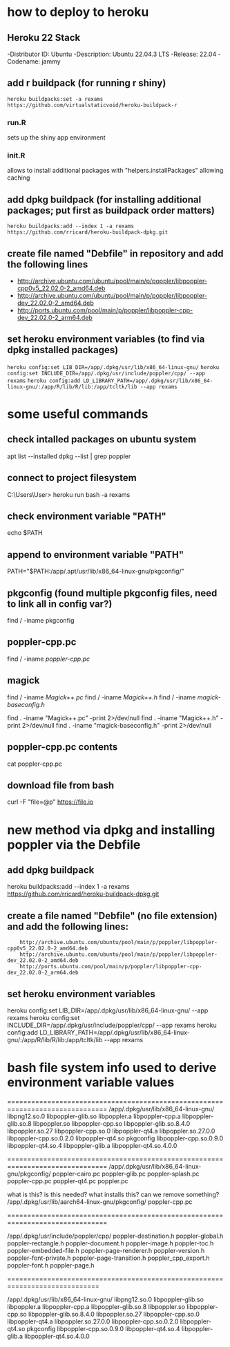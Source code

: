 # how to deploy to heroku
## Heroku 22 Stack
-Distributor ID: Ubuntu
-Description:    Ubuntu 22.04.3 LTS
-Release:        22.04
-Codename:       jammy

## add r buildpack (for running r shiny)
`heroku buildpacks:set -a rexams https://github.com/virtualstaticvoid/heroku-buildpack-r`

### run.R
sets up the shiny app environment

### init.R 
allows to install additional packages with "helpers.installPackages" allowing caching

## add dpkg buildpack (for installing additional packages; put first as buildpack order matters)
`heroku buildpacks:add --index 1 -a rexams https://github.com/rricard/heroku-buildpack-dpkg.git`

## create file named "Debfile" in repository and add the following lines
- http://archive.ubuntu.com/ubuntu/pool/main/p/poppler/libpoppler-cpp0v5_22.02.0-2_amd64.deb
- http://archive.ubuntu.com/ubuntu/pool/main/p/poppler/libpoppler-dev_22.02.0-2_amd64.deb
- http://ports.ubuntu.com/pool/main/p/poppler/libpoppler-cpp-dev_22.02.0-2_arm64.deb

## set heroku environment variables (to find via dpkg installed packages)

`heroku config:set LIB_DIR=/app/.dpkg/usr/lib/x86_64-linux-gnu/`
`heroku config:set INCLUDE_DIR=/app/.dpkg/usr/include/poppler/cpp/ --app rexams`
`heroku config:add LD_LIBRARY_PATH=/app/.dpkg/usr/lib/x86_64-linux-gnu/:/app/R/lib/R/lib:/app/tcltk/lib --app rexams`	

# some useful commands
## check intalled packages on ubuntu system
apt list --installed
dpkg --list | grep poppler

## connect to project filesystem
C:\Users\User> heroku run bash -a rexams

## check environment variable "PATH"
echo $PATH

## append to environment variable "PATH"
PATH="$PATH:/app/.apt/usr/lib/x86_64-linux-gnu/pkgconfig/"

## pkgconfig (found multiple pkgconfig files, need to link all in config var?)
find / -iname pkgconfig

## poppler-cpp.pc
find / -iname *poppler-cpp.pc*

## magick
find / -iname *Magick++.pc*
find / -iname *Magick++.h*
find / -iname *magick-baseconfig.h*

find . -iname "Magick++.pc" -print 2>/dev/null
find . -iname "Magick++.h" -print 2>/dev/null
find . -iname "magick-baseconfig.h" -print 2>/dev/null

## poppler-cpp.pc contents
cat poppler-cpp.pc

## download file	from bash
curl -F "file=@p<file>" https://file.io

# new method via dpkg and installing poppler via the Debfile
## add dpkg buildpack
heroku buildpacks:add --index 1 -a rexams https://github.com/rricard/heroku-buildpack-dpkg.git

## create a file named "Debfile" (no file extension) and add the following lines:
		http://archive.ubuntu.com/ubuntu/pool/main/p/poppler/libpoppler-cpp0v5_22.02.0-2_amd64.deb
		http://archive.ubuntu.com/ubuntu/pool/main/p/poppler/libpoppler-dev_22.02.0-2_amd64.deb
		http://ports.ubuntu.com/pool/main/p/poppler/libpoppler-cpp-dev_22.02.0-2_arm64.deb

## set heroku environment variables
heroku config:set LIB_DIR=/app/.dpkg/usr/lib/x86_64-linux-gnu/ --app rexams 
heroku config:set INCLUDE_DIR=/app/.dpkg/usr/include/poppler/cpp/ --app rexams
heroku config:add LD_LIBRARY_PATH=/app/.dpkg/usr/lib/x86_64-linux-gnu/:/app/R/lib/R/lib:/app/tcltk/lib --app rexams	
# bash file system info used to derive environment variable values
===============================================================================
/app/.dpkg/usr/lib/x86_64-linux-gnu/
	libpng12.so.0            libpoppler-glib.so        libpoppler.a
	libpoppler-cpp.a         libpoppler-glib.so.8      libpoppler.so
	libpoppler-cpp.so        libpoppler-glib.so.8.4.0  libpoppler.so.27
	libpoppler-cpp.so.0      libpoppler-qt4.a          libpoppler.so.27.0.0
	libpoppler-cpp.so.0.2.0  libpoppler-qt4.so         pkgconfig
	libpoppler-cpp.so.0.9.0  libpoppler-qt4.so.4
	libpoppler-glib.a        libpoppler-qt4.so.4.0.0	

===============================================================================
/app/.dpkg/usr/lib/x86_64-linux-gnu/pkgconfig/
	poppler-cairo.pc  poppler-glib.pc  poppler-splash.pc
	poppler-cpp.pc    poppler-qt4.pc   poppler.pc

what is this? is this needed? what installs this? can we remove something?
/app/.dpkg/usr/lib/aarch64-linux-gnu/pkgconfig/
	poppler-cpp.pc	

===============================================================================

/app/.dpkg/usr/include/poppler/cpp/
	poppler-destination.h    poppler-global.h           poppler-rectangle.h
	poppler-document.h       poppler-image.h            poppler-toc.h
	poppler-embedded-file.h  poppler-page-renderer.h    poppler-version.h
	poppler-font-private.h   poppler-page-transition.h  poppler_cpp_export.h
	poppler-font.h           poppler-page.h
	
=============================================================================
	
/app/.dpkg/usr/lib/x86_64-linux-gnu/
	libpng12.so.0            libpoppler-glib.so        libpoppler.a
	libpoppler-cpp.a         libpoppler-glib.so.8      libpoppler.so
	libpoppler-cpp.so        libpoppler-glib.so.8.4.0  libpoppler.so.27
	libpoppler-cpp.so.0      libpoppler-qt4.a          libpoppler.so.27.0.0
	libpoppler-cpp.so.0.2.0  libpoppler-qt4.so         pkgconfig
	libpoppler-cpp.so.0.9.0  libpoppler-qt4.so.4
	libpoppler-glib.a        libpoppler-qt4.so.4.0.0